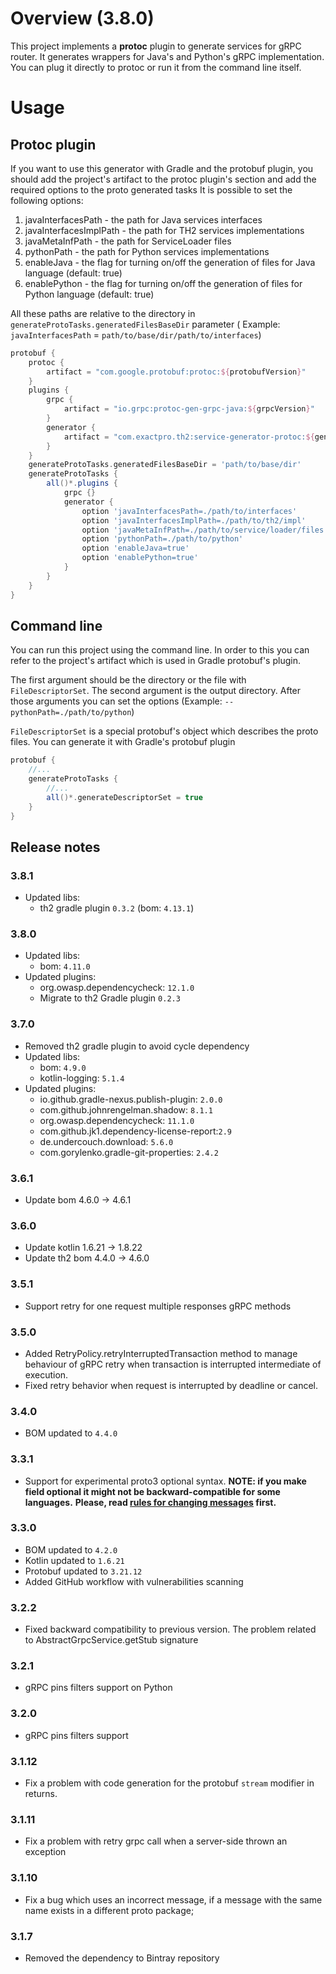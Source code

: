 # Overview (3.8.0)

This project implements a **protoc** plugin to generate services for gRPC router. It generates wrappers for Java's and
Python's gRPC implementation. You can plug it directly to protoc or run it from the command line itself.

# Usage

## Protoc plugin

If you want to use this generator with Gradle and the protobuf plugin, you should add the project's artifact to the
protoc plugin's section and add the required options to the proto generated tasks It is possible to set the following
options:

1. javaInterfacesPath - the path for Java services interfaces
1. javaInterfacesImplPath - the path for TH2 services implementations
1. javaMetaInfPath - the path for ServiceLoader files
1. pythonPath - the path for Python services implementations
1. enableJava - the flag for turning on/off the generation of files for Java language (default: true)
1. enablePython - the flag for turning on/off the generation of files for Python language (default: true)

All these paths are relative to the directory in  ``generateProtoTasks.generatedFilesBaseDir`` parameter (
Example: `javaInterfacesPath` = `path/to/base/dir/path/to/interfaces`)

```groovy
protobuf {
    protoc {
        artifact = "com.google.protobuf:protoc:${protobufVersion}"
    }
    plugins {
        grpc {
            artifact = "io.grpc:protoc-gen-grpc-java:${grpcVersion}"
        }
        generator {
            artifact = "com.exactpro.th2:service-generator-protoc:${generatorVersion}:all@jar"
        }
    }
    generateProtoTasks.generatedFilesBaseDir = 'path/to/base/dir'
    generateProtoTasks {
        all()*.plugins {
            grpc {}
            generator {
                option 'javaInterfacesPath=./path/to/interfaces'
                option 'javaInterfacesImplPath=./path/to/th2/impl'
                option 'javaMetaInfPath=./path/to/service/loader/files'
                option 'pythonPath=./path/to/python'
                option 'enableJava=true'
                option 'enablePython=true'
            }
        }
    }
}
```

## Command line

You can run this project using the command line. In order to this you can refer to the project's artifact which is used
in Gradle protobuf's plugin.

The first argument should be the directory or the file with ``FileDescriptorSet``. The second argument is the output
directory. After those arguments you can set the options (Example: `--pythonPath=./path/to/python`)

``FileDescriptorSet`` is a special protobuf's object which describes the proto files. You can generate it with Gradle's
protobuf plugin

```groovy
protobuf {
    //...
    generateProtoTasks {
        //...
        all()*.generateDescriptorSet = true
    }
}
```

## Release notes

### 3.8.1

* Updated libs:
  * th2 gradle plugin `0.3.2` (bom: `4.13.1`)

### 3.8.0

* Updated libs:
  * bom: `4.11.0`
* Updated plugins:
  * org.owasp.dependencycheck: `12.1.0`
  * Migrate to th2 Gradle plugin `0.2.3`

### 3.7.0

* Removed th2 gradle plugin to avoid cycle dependency 
* Updated libs:
  * bom: `4.9.0`
  * kotlin-logging: `5.1.4`
* Updated plugins:
  * io.github.gradle-nexus.publish-plugin: `2.0.0`
  * com.github.johnrengelman.shadow: `8.1.1`
  * org.owasp.dependencycheck: `11.1.0`
  * com.github.jk1.dependency-license-report:`2.9`
  * de.undercouch.download: `5.6.0`
  * com.gorylenko.gradle-git-properties: `2.4.2`

### 3.6.1

* Update bom 4.6.0 -> 4.6.1

### 3.6.0

* Update kotlin 1.6.21 -> 1.8.22
* Update th2 bom 4.4.0 -> 4.6.0

### 3.5.1

* Support retry for one request multiple responses gRPC methods

### 3.5.0

* Added RetryPolicy.retryInterruptedTransaction method to manage behaviour of gRPC retry 
  when transaction is interrupted intermediate of execution.
* Fixed retry behavior when request is interrupted by deadline or cancel.

### 3.4.0

* BOM updated to `4.4.0`

### 3.3.1

* Support for experimental proto3 optional syntax.
  **NOTE: if you make field optional it might not be backward-compatible for some languages.**
  **Please, read [rules for changing messages](https://protobuf.dev/programming-guides/proto3/#updating) first.**

### 3.3.0

+ BOM updated to `4.2.0`
+ Kotlin updated to `1.6.21`
+ Protobuf updated to `3.21.12`
+ Added GitHub workflow with vulnerabilities scanning

### 3.2.2

* Fixed backward compatibility to previous version. The problem related to AbstractGrpcService.getStub signature

### 3.2.1

* gRPC pins filters support on Python

### 3.2.0

* gRPC pins filters support

### 3.1.12

* Fix a problem with code generation for the protobuf `stream` modifier in returns.

### 3.1.11

* Fix a problem with retry grpc call when a server-side thrown an exception

### 3.1.10

* Fix a bug which uses an incorrect message, if a message with the same name exists in a different proto package;

### 3.1.7

* Removed the dependency to Bintray repository
